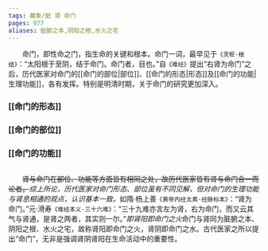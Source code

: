 ```yaml
---
tags: 藏象/脏 肾 命门
pages: 077
aliases: 脏腑之本,阴阳之根,水火之宅
---
```

&emsp;&emsp;命门，即性命之门，指生命的关键和根本。命门一词，最早见于`《灵枢·根结》`：“太阳根于至阴，结于命门。命门者，目也。”自`《难经》`提出“右肾为命门”之后，历代医家对命门的[[命门的部位|部位]]、[[命门的形态|形态]]及[[命门的功能|生理功能]]，各有发挥。特别是明清时期，关于命门的研究更加深入。

### [[命门的形态]]
### [[命门的部位]]
### [[命门的功能]]
## 
&emsp;&emsp;~~肾与命门在部位、功能等方面皆有相同之处，故历代医家皆有肾与命门合一而论者。~~<dfn>综上所论，历代医家对命门形态、部位虽有不同见解，但对命门的生理功能与肾息相通的观点，认识基本一致。</dfn>如隋·杨上善`《黄帝内经太素·经脉标本》`：“肾为命门。”元·滑寿`《难经本义·三十六难》`：“三十九难亦言左为肾，右为命门，而又云其气与肾通，是肾之两者，其实则一尔。”<dfn>即肾阳即命门之火</dfn>命门与肾同为脏腑之本、阴阳之根、水火之宅，故称肾阳即命门之火，肾阴即命门之水。古代医家之所以提出“命门”，无非是强调肾阴肾阳在生命活动中的重要性。